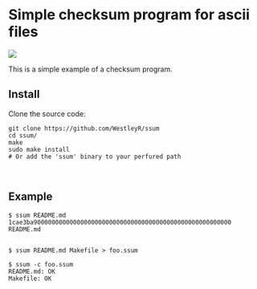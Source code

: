 # Simple checksum program for ascii files

![](https://github.com/WestleyR/ssum/workflows/ssum%20CI/badge.svg)

This is a simple example of a checksum program.

## Install

Clone the source code:

```
git clone https://github.com/WestleyR/ssum
cd ssum/
make
sudo make install
# Or add the 'ssum' binary to your perfured path
```

<br>

## Example

```
$ ssum README.md
1cae3ba9000000000000000000000000000000000000000000000000000000 README.md


$ ssum README.md Makefile > foo.ssum

$ ssum -c foo.ssum
README.md: OK
Makefile: OK
```

<br>

